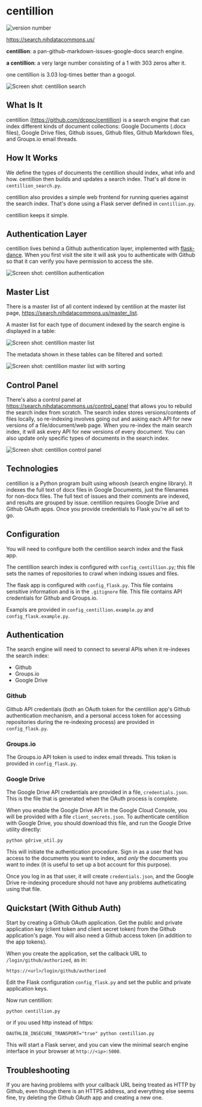 # centillion

![version number](https://img.shields.io/badge/version-1.7-blue.svg)

<https://search.nihdatacommons.us/>

**centillion**: a pan-github-markdown-issues-google-docs search engine.

**a centillion**: a very large number consisting of a 1 with 303 zeros after it.

one centillion is 3.03 log-times better than a googol.

![Screen shot: centillion search](docs/images/search.png)


## What Is It

centillion (https://github.com/dcppc/centillion) is a search engine that can index 
different kinds of document collections: Google Documents (.docx files), Google Drive files,
Github issues, Github files, Github Markdown files, and Groups.io email threads.




## How It Works

We define the types of documents the centillion should index,
what info and how. centillion then builds and
updates a search index. That's all done in `centillion_search.py`.

centillion also provides a simple web frontend for running
queries against the search index. That's done using a Flask server
defined in `centillion.py`.

centillion keeps it simple.

## Authentication Layer

centillion lives behind a Github authentication layer, implemented with 
[flask-dance](https://github.com/singingwolfboy/flask-dance). When you first
visit the site it will ask you to authenticate with Github so that it can 
verify you have permission to access the site.

![Screen shot: centillion authentication](docs/images/auth.png)

## Master List

There is a master list of all content indexed by centilion at the master list page,
<https://search.nihdatacommons.us/master_list>.

A master list for each type of document indexed by the search engine is displayed
in a table:

![Screen shot: centillion master list](docs/images/master_list.png)

The metadata shown in these tables can be filtered and sorted:

![Screen shot: centillion master list with sorting](docs/images/master_list2.png)

## Control Panel

There's also a control panel at <https://search.nihdatacommons.us/control_panel> 
that allows you to rebuild the search index from scratch.  The search index
stores versions/contents of files locally, so re-indexing involves going out and
asking each API for new versions of a file/document/web page. When you re-index
the main search index, it will ask every API for new versions of every document.
You can also update only specific types of documents in the search index.

![Screen shot: centillion control panel](docs/images/control_panel.png)



## Technologies

centillion is a Python program built using whoosh (search engine library). It
indexes the full text of docx files in Google Documents, just the filenames for
non-docx files. The full text of issues and their comments are indexed, and
results are grouped by issue. centillion requires Google Drive and Github OAuth
apps. Once you provide credentials to Flask you're all set to go. 


## Configuration

You will need to configure both the centillion search index and the flask app.

The centillion search index is configured with `config_centillion.py`; this file
sets the names of repositories to crawl when indxing issues and files.

The flask app is configured with `config_flask.py`. This file contains sensitive
information and is in the `.gitignore` file. This file contains API credentials 
for Github and Groups.io.

Exampls are provided in `config_centillion.example.py` and `config_flask.example.py`.


## Authentication

The search engine will need to connect to several APIs when it re-indexes the
search index:

* Github
* Groups.io
* Google Drive

### Github

Github API credentials (both an OAuth token for the centillion app's Github
authentication mechanism, and a personal access token for accessing repositories
during the re-indexing process) are provided in `config_flask.py`.

### Groups.io

The Groups.io API token is used to index email threads. This token is provided in
`config_flask.py`.

### Google Drive

The Google Drive API credentials are provided in a file, `credentials.json`. This is
the file that is generated when the OAuth process is complete.

When you enable the Google Drive API in the Google Cloud Console, you will be provided
with a file `client_secrets.json`. To authenticate centillion with Google Drive, you should
download this file, and run the Google Drive utility directly:

```
python gdrive_util.py
```

This will initiate the authentication procedure. Sign in as a user that has access to
the documents you want to index, and _only_ the documents you want to index (it is useful
to set up a bot account for this purpose).

Once you log in as that user, it will create `credentials.json`, and the Google Drive
re-indexing procedure should not have any problems autheticating using that file.

## Quickstart (With Github Auth)

Start by creating a Github OAuth application.
Get the public and private application key 
(client token and client secret token)
from the Github application's page.
You will also need a Github access token
(in addition to the app tokens).

When you create the application, set the callback
URL to `/login/github/authorized`, as in:

```
https://<url>/login/github/authorized
```

Edit the Flask configuration `config_flask.py`
and set the public and private application keys.

Now run centillion:

```
python centillion.py
```

or if you used http instead of https:

```
OAUTHLIB_INSECURE_TRANSPORT="true" python centillion.py
```

This will start a Flask server, and you can view the minimal search engine
interface in your browser at `http://<ip>:5000`.


## Troubleshooting

If you are having problems with your callback URL being treated
as HTTP by Github, even though there is an HTTPS address, and
everything else seems fine, try deleting the Github OAuth app
and creating a new one.

